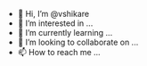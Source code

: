 - 👋 Hi, I’m @vshikare
- 👀 I’m interested in ...
- 🌱 I’m currently learning ...
- 💞️ I’m looking to collaborate on ...
- 📫 How to reach me ...

<!---
vshikare/vshikare is a ✨ special ✨ repository because its `README.md` (this file) appears on your GitHub profile.
You can click the Preview link to take a look at your changes.
--->
